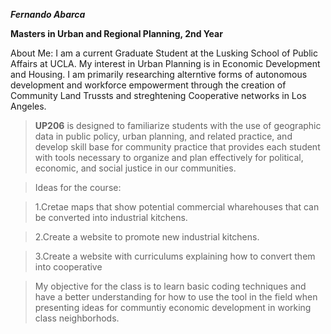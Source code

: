 **_Fernando Abarca_**

**Masters in Urban and Regional Planning, 2nd Year** 

About Me: I am a current Graduate Student at the Lusking School of Public Affairs at UCLA. My interest in Urban Planning is in Economic Development and Housing. I am primarily researching alterntive forms of autonomous development and workforce empowerment through the creation of Community Land Trussts and streghtening Cooperative networks in Los Angeles.

>**UP206** 
is designed to familiarize students with the use of geographic data in public policy, urban planning, and related practice, and develop skill base for community practice that provides each student with tools necessary to organize and plan effectively for political, economic, and social justice in our communities.

>Ideas for the course:

>1.Cretae maps that show potential commercial wharehouses that can be converted into industrial kitchens.

>2.Create a website to promote new industrial kitchens.

>3.Create a website with curriculums explaining how to convert them into cooperative

>My objective for the class is to learn basic coding techniques and have a better understanding for how to use the tool in the field when presenting ideas for communtiy economic development in working class neighborhods.
